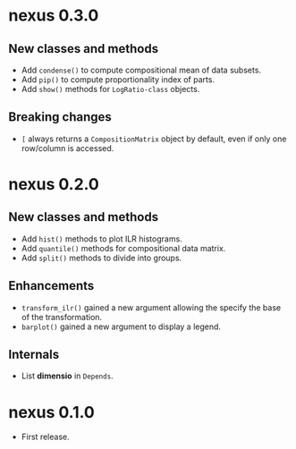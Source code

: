 # nexus 0.3.0
## New classes and methods
* Add `condense()` to compute compositional mean of data subsets.
* Add `pip()` to compute proportionality index of parts.
* Add `show()` methods for `LogRatio-class` objects.

## Breaking changes
* `[` always returns a `CompositionMatrix` object by default, even if only one row/column is accessed.

# nexus 0.2.0
## New classes and methods
* Add `hist()` methods to plot ILR histograms.
* Add `quantile()` methods for compositional data matrix.
* Add `split()` methods to divide into groups.

## Enhancements
* `transform_ilr()` gained a new argument allowing the specify the base of the transformation.
* `barplot()` gained a new argument to display a legend.

## Internals
* List **dimensio** in `Depends`.

# nexus 0.1.0

* First release.
